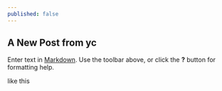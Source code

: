 ```yaml
---
published: false
---
```

## A New Post from yc

Enter text in [Markdown](http://daringfireball.net/projects/markdown/). Use the toolbar above, or click the **?** button for formatting help.

like this
